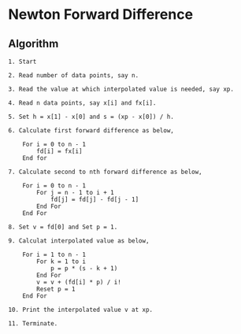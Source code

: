 # Newton Forward Difference

## Algorithm

    1. Start

    2. Read number of data points, say n.

    3. Read the value at which interpolated value is needed, say xp.

    4. Read n data points, say x[i] and fx[i].

    5. Set h = x[1] - x[0] and s = (xp - x[0]) / h.

    6. Calculate first forward difference as below,

        For i = 0 to n - 1
            fd[i] = fx[i]
        End for

    7. Calculate second to nth forward difference as below,
        
        For i = 0 to n - 1
            For j = n - 1 to i + 1
                fd[j] = fd[j] - fd[j - 1]
            End For
        End For

    8. Set v = fd[0] and Set p = 1.

    9. Calculat interpolated value as below,

        For i = 1 to n - 1
            For k = 1 to i
                p = p * (s - k + 1)
            End For
            v = v + (fd[i] * p) / i!
            Reset p = 1
        End For
    
    10. Print the interpolated value v at xp.

    11. Terminate.